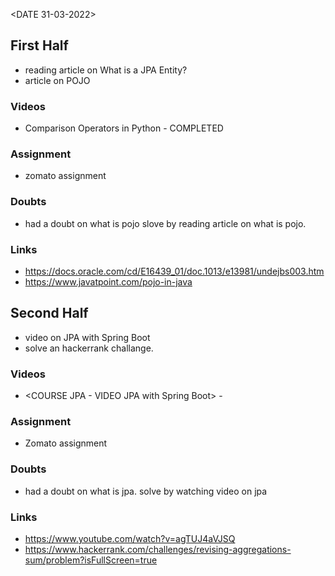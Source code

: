 <DATE 31-03-2022>

## First Half
- reading article on What is a JPA Entity?
- article on POJO

### Videos
- Comparison Operators in Python - COMPLETED

### Assignment 
- zomato assignment <In-progress>

### Doubts
- had a doubt on what is pojo
	slove by reading article on what is pojo.

### Links
- https://docs.oracle.com/cd/E16439_01/doc.1013/e13981/undejbs003.htm 
- https://www.javatpoint.com/pojo-in-java

## Second Half
- video on JPA with Spring Boot
- solve an hackerrank challange.

### Videos
- <COURSE JPA  - VIDEO JPA with Spring Boot> - <done>

### Assignment 
- Zomato assignment <In-progress>

### Doubts
- had a doubt on what is jpa.
	solve by watching video on jpa

### Links
- https://www.youtube.com/watch?v=agTUJ4aVJSQ
- https://www.hackerrank.com/challenges/revising-aggregations-sum/problem?isFullScreen=true
